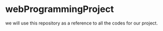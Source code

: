 # webProgrammingProject
we will use this repository as a reference to all the codes for our project.
